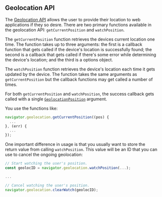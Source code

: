 ## Geolocation API

The [Geolocation API](https://developer.mozilla.org/en-US/docs/Web/API/Geolocation_API) allows the user to provide their location to web applications if they so desre. There are two primary functions available in the geolocation API: `getCurrentPosition` and `watchPosition`.

The `getCurrentPosition` function retrieves the devices current location one time. The function takes up to three arguments: the first is a callback function that gets called if the device's location is successfully found; the second is a callback that gets called if there's some error while determining the device's location; and the third is a options object.

The `watchPosition` function retrieves the device's location each time it gets updated by the device. The function takes the same arguments as `getCurrentPosition` but the callback functions may get called a number of times.

For both `getCurrentPosition` and `watchPosition`, the success callback gets called with a single [`GeolocationPosition`](https://developer.mozilla.org/en-US/docs/Web/API/GeolocationPosition) argument.

You use the functions like:

```js
navigator.geolocation.getCurrentPosition((pos) {
  ...
}, (err) {
  ...
});
```

One important difference in usage is that you usually want to store the return value from calling `watchPosition`. This value will be an ID that you can use to cancel the ongoing geolocation:

```js
// Start watching the user's position.
const geolocID = navigator.geolocation.watchPosition(...);

...

// Cancel watching the user's position.
navigator.geolocation.clearWatch(geolocID);
```